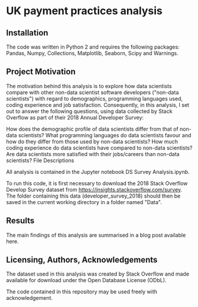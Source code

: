 # UK payment practices analysis

## Installation

The code was written in Python 2 and requires the following packages: Pandas, Numpy, Collections, Matplotlib, Seaborn, Scipy and Warnings.

## Project Motivation

The motivation behind this analysis is to explore how data scientists compare with other non-data scientist software developers ("non-data scientists") with regard to demographics, programming languages used, coding experience and job satisfaction. Consequently, in this analysis, I set out to answer the following questions, using data collected by Stack Overflow as part of their 2018 Annual Developer Survey:

How does the demographic profile of data scientists differ from that of non-data scientists?
What programming languages do data scientists favour and how do they differ from those used by non-data scientists?
How much coding experience do data scientists have compared to non-data scientists?
Are data scientists more satisfied with their jobs/careers than non-data scientists?
File Descriptions

All analysis is contained in the Jupyter notebook DS Survey Analysis.ipynb.

To run this code, it is first necessary to download the 2018 Stack Overflow Develop Survey dataset from https://insights.stackoverflow.com/survey. The folder containing this data (developer_survey_2018) should then be saved in the current working directory in a folder named "Data".

## Results

The main findings of this analysis are summarised in a blog post available here.

## Licensing, Authors, Acknowledgements

The dataset used in this analysis was created by Stack Overflow and made available for download under the Open Database License (ODbL).

The code contained in this repository may be used freely with acknowledgement.
